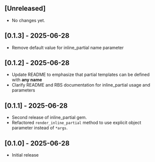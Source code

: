 ## [Unreleased]

- No changes yet.

## [0.1.3] - 2025-06-28

- Remove default value for inline_partial name parameter

## [0.1.2] - 2025-06-28

- Update README to emphasize that partial templates can be defined with **any name**
- Clarify README and RBS documentation for inline_partial usage and parameters

## [0.1.1] - 2025-06-28

- Second release of inline_partial gem.
- Refactored `render_inline_partial` method to use explicit object parameter instead of `*args`.

## [0.1.0] - 2025-06-28

- Initial release
